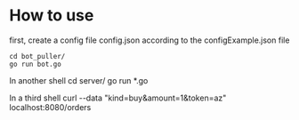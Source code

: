 # How to use
first, create a config file
    config.json
according to the configExample.json file

    cd bot_puller/
    go run bot.go

In another shell
    cd server/
    go run *.go

In a third shell
    curl --data "kind=buy&amount=1&token=az" localhost:8080/orders
